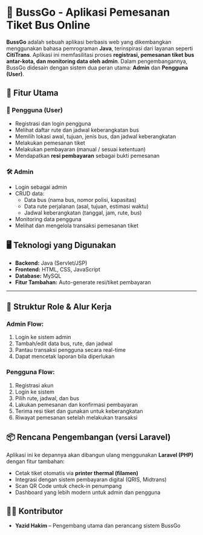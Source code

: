 # 🚌 BussGo - Aplikasi Pemesanan Tiket Bus Online

**BussGo** adalah sebuah aplikasi berbasis web yang dikembangkan menggunakan bahasa pemrograman **Java**, terinspirasi dari layanan seperti **CitiTrans**. Aplikasi ini memfasilitasi proses **registrasi, pemesanan tiket bus antar-kota, dan monitoring data oleh admin**. 
Dalam pengembangannya, BussGo didesain dengan sistem dua peran utama: **Admin** dan **Pengguna (User)**.


## 🔑 Fitur Utama

### 👤 Pengguna (User)
- Registrasi dan login pengguna
- Melihat daftar rute dan jadwal keberangkatan bus
- Memilih lokasi awal, tujuan, jenis bus, dan jadwal keberangkatan
- Melakukan pemesanan tiket
- Melakukan pembayaran (manual / sesuai ketentuan)
- Mendapatkan **resi pembayaran** sebagai bukti pemesanan

### 🛠️ Admin
- Login sebagai admin
- CRUD data:
  - Data bus (nama bus, nomor polisi, kapasitas)
  - Data rute perjalanan (asal, tujuan, estimasi waktu)
  - Jadwal keberangkatan (tanggal, jam, rute, bus)
- Monitoring data pengguna
- Melihat dan mengelola transaksi pemesanan tiket



## 🖥️ Teknologi yang Digunakan
- **Backend:** Java (Servlet/JSP)
- **Frontend:** HTML, CSS, JavaScript
- **Database:** MySQL
- **Fitur Tambahan:** Auto-generate resi/tiket pembayaran

---
## 📌 Struktur Role & Alur Kerja

### Admin Flow:
1. Login ke sistem admin
2. Tambah/edit data bus, rute, dan jadwal
3. Pantau transaksi pengguna secara real-time
4. Dapat mencetak laporan bila diperlukan

### Pengguna Flow:
1. Registrasi akun
2. Login ke sistem
3. Pilih rute, jadwal, dan bus
4. Lakukan pemesanan dan konfirmasi pembayaran
5. Terima resi tiket dan gunakan untuk keberangkatan
6. Riwayat pemesanan setelah melakukan transaksi


## 📦 Rencana Pengembangan (versi Laravel)
Aplikasi ini ke depannya akan dibangun ulang menggunakan **Laravel (PHP)** dengan fitur tambahan:
- Cetak tiket otomatis via **printer thermal (filamen)**
- Integrasi dengan sistem pembayaran digital (QRIS, Midtrans)
- Scan QR Code untuk check-in penumpang
- Dashboard yang lebih modern untuk admin dan pengguna



## 🧑‍💻 Kontributor
- **Yazid Hakim** – Pengembang utama dan perancang sistem BussGo


